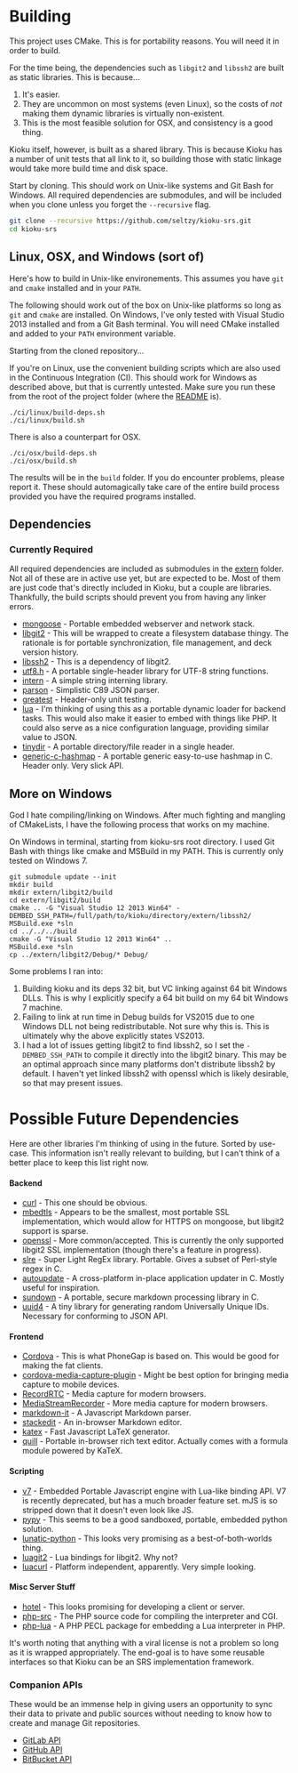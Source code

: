 # Building

This project uses CMake. This is for portability reasons. You will need it in order to build.

For the time being, the dependencies such as `libgit2` and `libssh2` are built as static libraries. This is because...  
1. It's easier.
2. They are uncommon on most systems (even Linux), so the costs of *not* making them dynamic libraries is virtually non-existent.
3. This is the most feasible solution for OSX, and consistency is a good thing.

Kioku itself, however, is built as a shared library. This is because Kioku has a number of unit tests that all link to it, so building those with static linkage would take more build time and disk space.

Start by cloning. This should work on Unix-like systems and Git Bash for Windows. All required dependencies are submodules, and will be included when you clone unless you forget the `--recursive` flag.
```bash
git clone --recursive https://github.com/seltzy/kioku-srs.git
cd kioku-srs
```

## Linux, OSX, and Windows (sort of)

Here's how to build in Unix-like environements. This assumes you have `git` and `cmake` installed and in your `PATH`.

The following should work out of the box on Unix-like platforms so long as `git` and `cmake` are installed. On Windows, I've only tested with Visual Studio 2013 installed and from a Git Bash terminal. You will need CMake installed and added to your `PATH` environment variable.

Starting from the cloned repository...

If you're on Linux, use the convenient building scripts which are also used in the Continuous Integration (CI). This should work for Windows as described above, but that is currently untested. Make sure you run these from the root of the project folder (where the [README](README.md) is).
```
./ci/linux/build-deps.sh
./ci/linux/build.sh
```
There is also a counterpart for OSX.
```
./ci/osx/build-deps.sh
./ci/osx/build.sh
```
The results will be in the `build` folder. If you do encounter problems, please report it. These should automagically take care of the entire build process provided you have the required programs installed.

## Dependencies

### Currently Required
All required dependencies are included as submodules in the [extern](extern/) folder. Not all of these are in active use yet, but are expected to be. Most of them are just code that's directly included in Kioku, but a couple are libraries. Thankfully, the build scripts should prevent you from having any linker errors.

- [mongoose](https://github.com/cesanta/mongoose) - Portable embedded webserver and network stack.
- [libgit2](https://libgit2.github.com/) - This will be wrapped to create a filesystem database thingy. The rationale is for portable synchronization, file management, and deck version history.
- [libssh2](https://github.com/libssh2/libssh2.git) - This is a dependency of libgit2.
- [utf8.h](https://github.com/sheredom/utf8.h) - A portable single-header library for UTF-8 string functions.
- [intern](https://github.com/chriso/intern) - A simple string interning library.
- [parson](https://github.com/kgabis/parson) - Simplistic C89 JSON parser.
- [greatest](https://github.com/silentbicycle/greatest) - Header-only unit testing.
- [lua](https://lua.org) - I'm thinking of using this as a portable dynamic loader for backend tasks. This would also make it easier to embed with things like PHP. It could also serve as a nice configuration language, providing similar value to JSON.
- [tinydir](https://github.com/cxong/tinydir) - A portable directory/file reader in a single header.
- [generic-c-hashmap](https://github.com/Kijewski/generic-c-hashmap) - A portable generic easy-to-use hashmap in C. Header only. Very slick API.

## More on Windows

God I hate compiling/linking on Windows. After much fighting and mangling of CMakeLists, I have the following process that works on my machine.

On Windows in terminal, starting from kioku-srs root directory. I used Git Bash with things like cmake and MSBuild in my PATH. This is currently only tested on Windows 7.
```
git submodule update --init
mkdir build
mkdir extern/libgit2/build
cd extern/libgit2/build
cmake .. -G "Visual Studio 12 2013 Win64" -DEMBED_SSH_PATH=/full/path/to/kioku/directory/extern/libssh2/
MSBuild.exe *sln
cd ../../../build
cmake -G "Visual Studio 12 2013 Win64" ..
MSBuild.exe *sln
cp ../extern/libgit2/Debug/* Debug/
```

Some problems I ran into:
1. Building kioku and its deps 32 bit, but VC linking against 64 bit Windows DLLs. This is why I explicitly specify a 64 bit build on my 64 bit Windows 7 machine.
1. Failing to link at run time in Debug builds for VS2015 due to one Windows DLL not being redistributable. Not sure why this is. This is ultimately why the above explicitly states VS2013.
1. I had a lot of issues getting libgit2 to find libssh2, so I set the `-DEMBED_SSH_PATH` to compile it directly into the libgit2 binary. This may be an optimal approach since many platforms don't distribute libssh2 by default. I haven't yet linked libssh2 with openssl which is likely desirable, so that may present issues.

# Possible Future Dependencies

Here are other libraries I'm thinking of using in the future. Sorted by use-case. This information isn't really relevant to building, but I can't think of a better place to keep this list right now.

#### Backend
- [curl](https://github.com/curl/curl) - This one should be obvious.
- [mbedtls](https://github.com/ARMmbed/mbedtls) - Appears to be the smallest, most portable SSL implementation, which would allow for HTTPS on mongoose, but libgit2 support is sparse.
- [openssl](https://github.com/openssl/openssl) - More common/accepted. This is currently the only supported libgit2 SSL implementation (though there's a feature in progress).
- [slre](https://github.com/cesanta/slre) - Super Light RegEx library. Portable. Gives a subset of Perl-style regex in C.
- [autoupdate](https://github.com/pmq20/libautoupdate) - A cross-platform in-place application updater in C. Mostly useful for inspiration.
- [sundown](https://github.com/vmg/sundown) - A portable, secure markdown processing library in C.
- [uuid4](https://github.com/rxi/uuid4) - A tiny library for generating random Universally Unique IDs. Necessary for conforming to JSON API.

#### Frontend
- [Cordova](https://cordova.apache.org/) - This is what PhoneGap is based on. This would be good for making the fat clients.
- [cordova-media-capture-plugin](https://github.com/apache/cordova-plugin-media-capture) - Might be best option for bringing media capture to mobile devices.
- [RecordRTC](https://github.com/muaz-khan/RecordRTC) - Media capture for modern browsers.
- [MediaStreamRecorder](https://github.com/streamproc/MediaStreamRecorder) - More media capture for modern browsers.
- [markdown-it](https://github.com/markdown-it/markdown-it) - A Javascript Markdown parser.
- [stackedit](https://github.com/benweet/stackedit) - An in-browser Markdown editor.
- [katex](https://github.com/Khan/KaTeX) - Fast Javascript LaTeX generator.
- [quill](https://quilljs.com/docs/formats/#inline) - Portable in-browser rich text editor. Actually comes with a formula module powered by KaTeX.

#### Scripting
- [v7](https://github.com/cesanta/v7) - Embedded Portable Javascript engine with Lua-like binding API. V7 is recently deprecated, but has a much broader feature set. mJS is so stripped down that it doesn't even look like JS.
- [pypy](http://doc.pypy.org/en/latest/embedding.html) - This seems to be a good sandboxed, portable, embedded python solution.
- [lunatic-python](https://labix.org/lunatic-python) - This looks very promising as a best-of-both-worlds thing.
- [luagit2](https://github.com/libgit2/luagit2) - Lua bindings for libgit2. Why not?
- [luacurl](http://luacurl.luaforge.net/) - Platform independent, apparently. Very simple looking.

#### Misc Server Stuff
- [hotel](https://github.com/typicode/hotel) - This looks promising for developing a client or server.
- [php-src](https://github.com/php/php-src) - The PHP source code for compiling the interpreter and CGI.
- [php-lua](https://github.com/laruence/php-lua) - A PHP PECL package for embedding a Lua interpreter in PHP.

It's worth noting that anything with a viral license is not a problem so long as it is wrapped appropriately. The end-goal is to have some reusable interfaces so that Kioku can be an SRS implementation framework.

### Companion APIs
These would be an immense help in giving users an opportunity to sync their data to private and public sources without needing to know how to create and manage Git repositories.

- [GitLab API](http://doc.gitlab.com/ce/api/)
- [GitHub API](https://developer.github.com/v3/)
- [BitBucket API](https://developer.atlassian.com/bitbucket/api/2/reference/)
